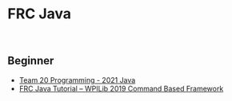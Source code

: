 # FRC Java
<br>

## Beginner

- [Team 20 Programming - 2021 Java](https://www.youtube.com/playlist?list=PL9bmxB51pgmdtdgy7bIWWnqwIhA93tq0_)
- [FRC Java Tutorial – WPILib 2019 Command Based Framework](https://www.youtube.com/playlist?list=PLqolGlJdb9oWsgP4biujl_eTFazESWl8o)
<br>
